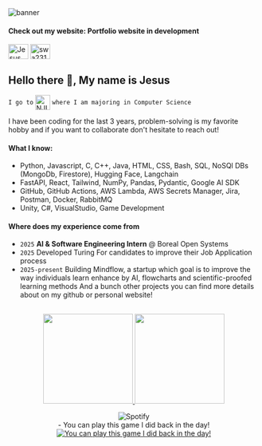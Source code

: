 <img src="./Swap_banner.png" alt="banner">


#### Check out my website: Portfolio website in development
<p align="left">
<a href="https://www.linkedin.com/in/jes%C3%BAs-miguel-garc%C3%ADa-alonso/" target="blank"><img align="center" src="https://raw.githubusercontent.com/rahuldkjain/github-profile-readme-generator/master/src/images/icons/Social/linked-in-alt.svg" alt="Jesus Garcia" height="30" width="40" /></a>
<a href="https://www.leetcode.com/Marvindao" target="blank"><img align="center" src="https://raw.githubusercontent.com/rahuldkjain/github-profile-readme-generator/master/src/images/icons/Social/leet-code.svg" alt="swa2314" height="30" width="40" /></a>
</p>

## Hello there 👋, My name is Jesus
`I go to` <a href="https://www.njit.edu/" target="_blank"><img align="center" src="https://img.shields.io/badge/NJIT-red?style=flat-square" alt="NJIT" height="30"/></a> `where I am majoring in Computer Science`

I have been coding for the last 3 years, problem-solving is my favorite hobby and if you want to collaborate don't hesitate to reach out!

#### What I know:

- Python, Javascript, C, C++, Java, HTML, CSS, Bash, SQL, NoSQl DBs (MongoDb, Firestore), Hugging Face, Langchain
- FastAPI, React, Tailwind, NumPy, Pandas, Pydantic, Google AI SDK
- GitHub, GitHub Actions, AWS Lambda, AWS Secrets Manager, Jira, Postman, Docker, RabbitMQ
- Unity, C#, VisualStudio, Game Development

#### Where does my experience come from
- `2025` **AI & Software Engineering Intern** @ Boreal Open Systems
- `2025` Developed <a src=https://turing-restless-eb7b0e041c52.herokuapp.com/>Turing</a> For candidates to improve their Job Application process
- `2025-present` Building Mindflow, a startup which goal is to improve the way individuals learn enhance by AI, flowcharts and scientific-proofed learning methods
And a bunch other projects you can find more details about on my github or personal website!
##

<p align="center">
<a href="https://github.com/Marvinda0">
  <img height="180em" src="https://github-readme-stats-eight-theta.vercel.app/api?username=Marvinda0&show_icons=true&theme=algolia&include_all_commits=true&count_private=true"/>
  <img height="180em" src="https://github-readme-stats-eight-theta.vercel.app/api/top-langs/?username=SenseOfHumor&layout=compact&langs_count=8&theme=algolia"/> </a>
</p>

<div align="center">
  <img src="https://spotify-recently-played-readme.vercel.app/api?user=marvindao&count=1&width=840px" alt="Spotify">
</div>
<div align="center">
  - You can play this game I did back in the day!
  <a href="https://marvindao.itch.io/libera-me-from-hell" target="_blank">
    <img
      alt="You can play this game I did back in the day!"
      src=""
    />
  </a>
</div>
